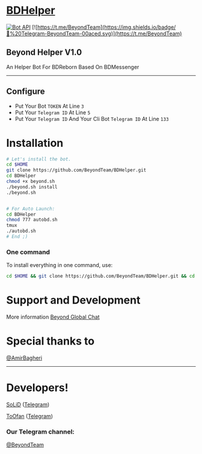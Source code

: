 # [BDHelper](https://t.me/BDHelperBot)

[![Bot API](http://img.shields.io/badge/Bot%20API-v2.3.1-00aced.svg)](https://core.telegram.org/bots/api)
[![https://t.me/BeyondTeam](https://img.shields.io/badge/💬%20Telegram-BeyondTeam-00aced.svg)](https://t.me/BeyondTeam)

## Beyond Helper V1.0 
An Helper Bot For BDReborn Based On BDMessenger

* * *

## Configure

* Put Your Bot `TOKEN` At Line `3`
* Put Your `Telegram ID` At Line `5`
* Put Your `Telegram ID` And Your Cli Bot `Telegram ID` At Line `133`

# Installation

```sh
# Let's install the bot.
cd $HOME
git clone https://github.com/BeyondTeam/BDHelper.git
cd BDHelper
chmod +x beyond.sh
./beyond.sh install
./beyond.sh 


# For Auto Launch:
cd BDHelper
chmod 777 autobd.sh
tmux
./autobd.sh
# End ;)
```
### One command
To install everything in one command, use:
```sh
cd $HOME && git clone https://github.com/BeyondTeam/BDHelper.git && cd BDMessenger && chmod +x beyond.sh && ./beyond.sh install && ./beyond.sh
```

# Support and Development

More information [Beyond Global Chat](https://telegram.me/joinchat/AAAAAEIDQ8HTjezV4syUSA)

# Special thanks to

[@AmirBagheri](https://github.com/CodeLua)

* * *

# Developers!

[SoLiD](https://github.com/solid021) ([Telegram](https://t.me/SoLiD))

[ToOfan](https://github.com/To0fan) ([Telegram](https://t.me/ToOfan))

### Our Telegram channel:

[@BeyondTeam](https://t.me/BeyondTeam)
